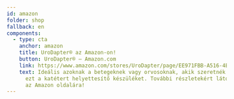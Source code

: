 ```yaml
---
id: amazon
folder: shop
fallback: en
components:
  - type: cta
    anchor: amazon
    title: UroDapter® az Amazon-on!
    button: UroDapter® – Amazon.com
    link: https://www.amazon.com/stores/UroDapter/page/EE971FBB-A516-4E98-A2CD-2B62117F088A
    text: Ideális azoknak a betegeknek vagy orvosoknak, akik szeretnék kipróbálni
      ezt a katétert helyettesítő készüléket. További részletekért látogasson el
      az Amazon oldalára!
---
```

